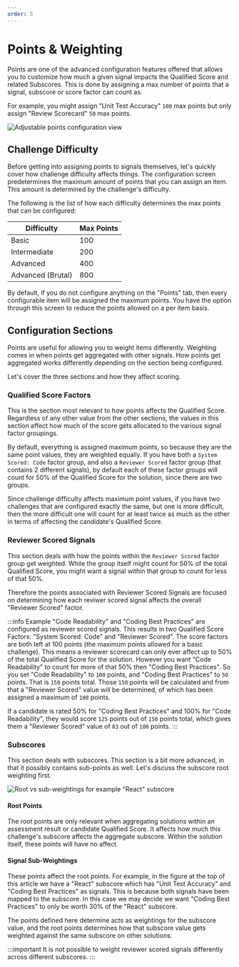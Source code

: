 ```yaml
---
order: 5
---
```


# Points & Weighting

Points are one of the advanced configuration features offered that allows you to customize how much a given signal impacts the Qualified Score and related Subscores. This is done by assigning a max number of points that a signal, subscore or score factor can count as. 

For example, you might assign "Unit Test Accuracy" `100` max points but only assign "Review Scorecard" `50` max points. 

![Adjustable points configuration view](/images/creating-content/evidence-weighting.png)

## Challenge Difficulty
Before getting into assigning points to signals themselves, let's quickly cover how challenge difficulty affects things. The configuration screen predetermines the maximum amount of points that you can assign an item. This amount is determined by the challenge's difficulty.  

The following is the list of how each difficulty determines the max points that can be configured:

| Difficulty | Max Points |
| ---------- | ---------- |
|Basic       |100          |
|Intermediate|200          |
|Advanced    |400          |
|Advanced (Brutal)|800     |

By default, if you do not configure anything on the "Points" tab, then every configurable item will be assigned the maximum points. You have the option through this screen to reduce the points allowed on a per item basis.  

## Configuration Sections

Points are useful for allowing you to weight items differently. Weighting comes in when points get aggregated with other signals. How points get aggregated works differently depending on the section being configured. 

Let's cover the three sections and how they affect scoring.

### Qualified Score Factors
This is the section most relevant to how points affects the Qualified Score. Regardless of any other value from the other sections, the values in this section affect how much of the score gets allocated to the various signal factor groupings. 

By default, everything is assigned maximum points, so because they are the same point values, they are weighted equally. If you have both a `System Scored: Code` factor group, and also a `Reviewer Scored` factor group (that contains 2 different signals), by default each of these factor groups will count for 50% of the Qualified Score for the solution, since there are two groups.

Since challenge difficulty affects maximum point values, if you have two challenges that are configured exactly the same, but one is more difficult, then the more difficult one will count for at least twice as much as the other in terms of affecting the candidate's Qualified Score.

### Reviewer Scored Signals
This section deals with how the points within the `Reviewer Scored` factor group get weighted. While the group itself might count for 50% of the total Qualified Score, you might want a signal within that group to count for less of that 50%.

Therefore the points associated with Reviewer Scored Signals are focused on determining how each reviwer scored signal affects the overall "Reviewer Scored" factor. 

:::info Example
"Code Readability" and "Coding Best Practices" are configured as reviewer scored signals. This results in two Qualified Score Factors: "System Scored: Code" and "Reviewer Scored". The score factors are both left at 100 points (the maximum points allowed for a basic challenge). This means a reviewer scorecard can only ever affect up to 50% of the total Qualified Score for the solution. However you want "Code Readability" to count for more of that 50% then "Coding Best Practices". So you set "Code Readability" to `100` points, and "Coding Best Practices" to `50` points. That is `150` points total. Those `150` points will be calculated and from that a "Reviewer Scored" value will be determined, of which has been assigned a maximum of `100` points. 

If a candidate is rated 50% for "Coding Best Practices" and 100% for "Code Readability", they would score `125` points out of `150` points total, which gives them a "Reviewer Scored" value of `83` out of `100` points.
:::

### Subscores
This section deals with subscores. This section is a bit more advanced, in that it possibly contains sub-points as well. Let's discuss the subscore root weighting first.

![Root vs sub-weightings for example "React" subscore](/images/creating-content/evidence-weighting-subscores.png)

#### Root Points
The root points are only relevant when aggregating solutions within an assessment result or candidate Qualified Score. It affects how much this challenge's subscore affects the aggregate subscore. Within the solution itself, these points will have no affect.

#### Signal Sub-Weightings
These points affect the root points. For example, in the figure at the top of this article we have a "React" subscore which has "Unit Test Accuracy" and "Coding Best Practices" as signals. This is because both signals have been mapped to the subscore. In this case we may decide we want "Coding Best Practices" to only be worth 30% of the "React" subscore. 

The points defined here determine acts as weightings for the subscore value, and the root points determines how that subscore value gets weighted against the same subscore on other solutions.

:::important
It is not possible to weight reviewer scored signals differently across different subscores.
:::

